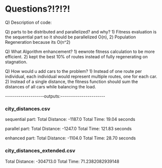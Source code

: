 # Questions?!?!?!


Q) Description of code:

Q) parts to be distributed and parallelized? and why?
    1) Fitness evaluation is the sequential part so it should be parallelized O(n),
    2) Population Regeneration because its O(n^2)



Q) What Algorithm enhancement?
    1) eewrote fitness calculation to be more efficient.
    2) kept the best 10% of routes instead of fully regenerating on stagnation.
    
Q) How would u add cars to the problem?
    1) Instead of one route per individual, each individual would represent multiple routes, one for each car.
    2) Instead of a single distance, the fitness function should sum the distances of all cars while balancing the load.

--------------------outputs:-----------------------
### city_distances.csv
sequential part:
Total Distance: -1187.0
Total Time: 19.04 seconds

parallel part:
Total Distance: -1247.0
Total Time: 121.83 seconds

enhanced part:
Total Distance: -1104.0
Total Time: 28.70 seconds

### city_distances_extended.csv

Total Distance: -304713.0
Total Time: 71.2382082939148
